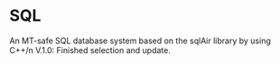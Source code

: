 # SQL
An MT-safe SQL database system based on the sqlAir library by using C++/n
V.1.0: Finished selection and update.
